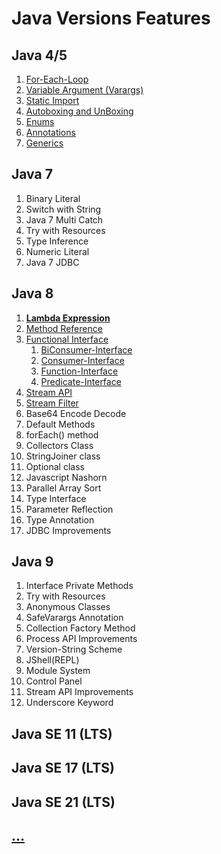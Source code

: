 # Java Versions Features

## Java 4/5
   1. [For-Each-Loop](https://github.com/vishal637yadav/JavaNewFeatures/blob/master/src/com/document/md/Java5-For-Each-Loop.md)
   2. [Variable Argument (Varargs)](https://github.com/vishal637yadav/JavaNewFeatures/blob/master/src/com/document/md/Java5-Variable-Argument.md)
   3. [Static Import](https://github.com/vishal637yadav/JavaNewFeatures/blob/master/src/com/document/md/Java5-Static-Import.md)
   4. [Autoboxing and UnBoxing](https://github.com/vishal637yadav/JavaNewFeatures/blob/master/src/com/document/md/Java5-AutoBoxing-Unboxing.md)
   5. [Enums](https://github.com/vishal637yadav/JavaNewFeatures/blob/master/src/com/document/md/Java5-Enum.md)
   6. [Annotations](https://github.com/vishal637yadav/JavaNewFeatures/blob/master/src/com/document/md/Java5-Annotations.md)
   7. [Generics](https://github.com/vishal637yadav/JavaNewFeatures/blob/master/src/com/document/md/Java5-Generics.md)
      
## Java 7
   1. Binary Literal
   2. Switch with String
   3. Java 7 Multi Catch
   4. Try with Resources
   5. Type Inference
   6. Numeric Literal
   7. Java 7 JDBC
      
## Java 8
   1. [<b>Lambda Expression</b>](https://github.com/vishal637yadav/JavaNewFeatures/blob/master/src/com/document/md/Java8-Lambda-Expressions.md)
   2. [Method Reference](https://github.com/vishal637yadav/JavaNewFeatures/blob/master/src/com/document/md/Java8-Method-Reference.md)
   3. [Functional Interface](https://github.com/vishal637yadav/JavaNewFeatures/blob/master/src/com/document/md/Java8-Functional-Interface.md)  
      1. [BiConsumer-Interface](https://github.com/vishal637yadav/JavaNewFeatures/blob/master/src/com/document/md/Java8-Functional-Interface-BiConsumer.md)
      2. [Consumer-Interface](https://github.com/vishal637yadav/JavaNewFeatures/blob/master/src/com/document/md/Java8-Functional-Interface-Consumer-Interface.md)
      3. [Function-Interface](https://github.com/vishal637yadav/JavaNewFeatures/blob/master/src/com/document/md/Java8-Functional-Interface-Function-Interface.md)
      4. [Predicate-Interface](https://github.com/vishal637yadav/JavaNewFeatures/blob/master/src/com/document/md/Java8-Functional-Interface-Predicate-Interface.md)
   4. [Stream API](https://github.com/vishal637yadav/JavaNewFeatures/blob/master/src/com/document/md/Java8-Stream_API.md)
   5. [Stream Filter](https://github.com/vishal637yadav/JavaNewFeatures/blob/master/src/com/document/md/Java8-Stream-Filter.md)
   6. Base64 Encode Decode
   7. Default Methods
   8. forEach() method
   9. Collectors Class
   10. StringJoiner class
   11. Optional class
   12. Javascript Nashorn
   13. Parallel Array Sort
   14. Type Interface
   15. Parameter Reflection
   16. Type Annotation
   17. JDBC Improvements

## Java 9
   1. Interface Private Methods
   2. Try with Resources
   3. Anonymous Classes
   4. SafeVarargs Annotation
   5. Collection Factory Method
   6. Process API Improvements
   7. Version-String Scheme
   8. JShell(REPL)
   9. Module System
   10. Control Panel
   11. Stream API Improvements
   12. Underscore Keyword
       
## Java SE 11 (LTS)
## Java SE 17 (LTS)
## Java SE 21 (LTS)
## [...]()
   
